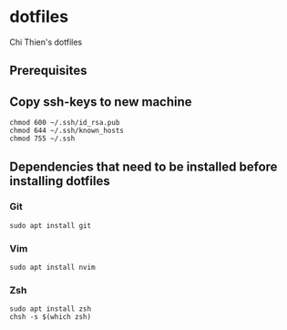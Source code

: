 # dotfiles
Chi Thien's dotfiles

## Prerequisites
## Copy ssh-keys to new machine

```
chmod 600 ~/.ssh/id_rsa.pub
chmod 644 ~/.ssh/known_hosts
chmod 755 ~/.ssh
```

## Dependencies that need to be installed before installing dotfiles

### Git

```
sudo apt install git
```

### Vim

```
sudo apt install nvim
```

### Zsh

```
sudo apt install zsh
chsh -s $(which zsh)
```


